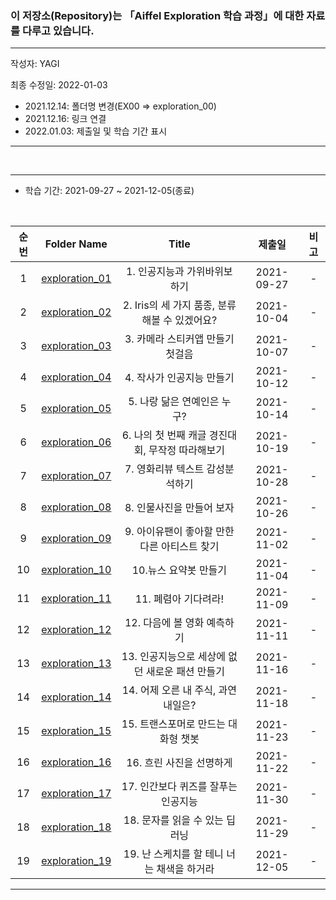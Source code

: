### 이 저장소(Repository)는 「Aiffel Exploration 학습 과정」에 대한 자료를 다루고 있습니다.

***
작성자: YAGI<br>

최종 수정일: 2022-01-03
+ 2021.12.14: 폴더명 변경(EX00 => exploration_00)
+ 2021.12.16: 링크 연결
+ 2022.01.03: 제출일 및 학습 기간 표시
***

<br>

***
+ 학습 기간: 2021-09-27 ~ 2021-12-05(종료)

<br>

|순번|Folder Name|Title|제출일|비고|
|:--------:|:--------:|:--------:|:--------:|:--------:|
|1|[exploration_01](https://nbviewer.org/github/YAGI0423/aiffel_exploration/blob/master/exploration_01/EX01_v5_1.ipynb)|1. 인공지능과 가위바위보 하기|2021-09-27|-|
|2|[exploration_02](https://nbviewer.org/github/YAGI0423/aiffel_exploration/blob/master/exploration_02/EX02_v2_1.ipynb)|2. Iris의 세 가지 품종, 분류해볼 수 있겠어요?|2021-10-04|-|
|3|[exploration_03](https://nbviewer.org/github/YAGI0423/aiffel_exploration/blob/master/exploration_03/EX03_v2_1.ipynb)|3. 카메라 스티커앱 만들기 첫걸음|2021-10-07|-|
|4|[exploration_04](https://nbviewer.org/github/YAGI0423/aiffel_exploration/blob/master/exploration_04/EX04_v3_2.ipynb)|4. 작사가 인공지능 만들기|2021-10-12|-|
|5|[exploration_05](https://nbviewer.org/github/YAGI0423/aiffel_exploration/blob/master/exploration_05/EX05_v3_1.ipynb)|5. 나랑 닮은 연예인은 누구?|2021-10-14|-|
|6|[exploration_06](https://nbviewer.org/github/YAGI0423/aiffel_exploration/blob/master/exploration_06/EX06_v3_1.ipynb)|6. 나의 첫 번째 캐글 경진대회, 무작정 따라해보기|2021-10-19|-|
|7|[exploration_07](https://nbviewer.org/github/YAGI0423/aiffel_exploration/blob/master/exploration_07/EX07_v4_1.ipynb)|7. 영화리뷰 텍스트 감성분석하기|2021-10-28|-|
|8|[exploration_08](https://nbviewer.org/github/YAGI0423/aiffel_exploration/blob/master/exploration_08/EX08_v3_1.ipynb)|8. 인물사진을 만들어 보자|2021-10-26|-|
|9|[exploration_09](https://nbviewer.org/github/YAGI0423/aiffel_exploration/blob/master/exploration_09/EX09_v4_1.ipynb)|9. 아이유팬이 좋아할 만한 다른 아티스트 찾기|2021-11-02|-|
|10|[exploration_10](https://nbviewer.org/github/YAGI0423/aiffel_exploration/blob/master/exploration_10/EX10_v5_1.ipynb)|10.뉴스 요약봇 만들기|2021-11-04|-|
|11|[exploration_11](https://nbviewer.org/github/YAGI0423/aiffel_exploration/blob/master/exploration_11/EX11_v6_1.ipynb)|11. 폐렴아 기다려라!|2021-11-09|-|
|12|[exploration_12](https://nbviewer.org/github/YAGI0423/aiffel_exploration/blob/master/exploration_12/EX12_v4_1.ipynb)|12. 다음에 볼 영화 예측하기|2021-11-11|-|
|13|[exploration_13](https://nbviewer.org/github/YAGI0423/aiffel_exploration/blob/master/exploration_13/EX13_v9_5.ipynb)|13. 인공지능으로 세상에 없던 새로운 패션 만들기|2021-11-16|-|
|14|[exploration_14](https://nbviewer.org/github/YAGI0423/aiffel_exploration/blob/master/exploration_14/EX14_v2_2.ipynb)|14. 어제 오른 내 주식, 과연 내일은?|2021-11-18|-|
|15|[exploration_15](https://nbviewer.org/github/YAGI0423/aiffel_exploration/blob/master/exploration_15/EX15_v3_1.ipynb)|15. 트랜스포머로 만드는 대화형 챗봇|2021-11-23|-|
|16|[exploration_16](https://nbviewer.org/github/YAGI0423/aiffel_exploration/blob/master/exploration_16/EX16_v4_1.ipynb)|16. 흐린 사진을 선명하게|2021-11-22|-|
|17|[exploration_17](https://nbviewer.org/github/YAGI0423/aiffel_exploration/blob/master/exploration_17/EX17_v4_1.ipynb)|17. 인간보다 퀴즈를 잘푸는 인공지능|2021-11-30|-|
|18|[exploration_18](https://nbviewer.org/github/YAGI0423/aiffel_exploration/blob/master/exploration_18/EX18_v2_1.ipynb)|18. 문자를 읽을 수 있는 딥러닝|2021-11-29|-|
|19|[exploration_19](https://nbviewer.org/github/YAGI0423/aiffel_exploration/blob/master/exploration_19/EX19_v4_1.ipynb)|19. 난 스케치를 할 테니 너는 채색을 하거라|2021-12-05|-|

***
